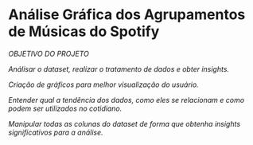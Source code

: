 # Análise Gráfica dos Agrupamentos de Músicas do Spotify

*OBJETIVO DO PROJETO*

*Análisar o dataset, realizar o tratamento de dados e obter insights.*

*Criação de gráficos para melhor visualização do usuário.*

*Entender qual a tendência dos dados, como eles se relacionam e como podem ser utilizados no cotidiano.*

*Manipular todas as colunas do dataset de forma que obtenha insights significativos para a análise.*
